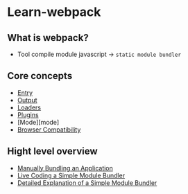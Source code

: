 # Learn-webpack

## What is webpack?
* Tool compile module javascript -> `static module bundler`

## Core concepts

* [Entry][entry]
* [Output][output]
* [Loaders][loaders]
* [Plugins][plugins]
* [Mode][mode]
* [Browser Compatibility][browser_compatibility]

## Hight level overview

* [Manually Bundling an Application][Manually_bundling_an_application]
* [Live Coding a Simple Module Bundler][Live_coding_a_simple_module_bundler]
* [Detailed Explanation of a Simple Module Bundler][Detailed_explanation_of_a_simple_module_bundler]

[entry]:https://webpack.js.org/concepts/#entry
[output]:https://webpack.js.org/concepts/#output
[loaders]:https://webpack.js.org/concepts/#loaders
[plugins]:https://webpack.js.org/concepts/#plugins
[modemode]:https://webpack.js.org/concepts/#mode
[browser_compatibility]:https://webpack.js.org/concepts/#browser-compatibility

[Manually_bundling_an_application]:https://www.youtube.com/watch?v=UNMkLHzofQI&ab_channel=WebTechTalks
[Live_coding_a_simple_module_bundler]:https://www.youtube.com/watch?v=Gc9-7PBqOC8&ab_channel=YouGottaLoveFrontend
[Detailed_explanation_of_a_simple_module_bundler]:https://github.com/ronami/minipack

